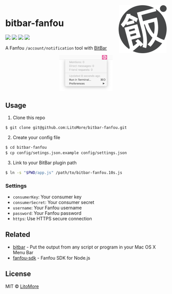 <img src="https://raw.githubusercontent.com/LitoMore/bitbar-fanfou/master/media/icon.svg?sanitize=true" align="right" />

# bitbar-fanfou

[![](https://badges.greenkeeper.io/LitoMore/bitbar-fanfou.svg)](https://greenkeeper.io)
[![](https://img.shields.io/travis/LitoMore/bitbar-fanfou/master.svg)](https://travis-ci.org/LitoMore/bitbar-fanfou)
[![](https://img.shields.io/github/license/LitoMore/bitbar-fanfou.svg)](https://github.com/LitoMore/bitbar-fanfou/blob/master/LICENSE)
[![](https://img.shields.io/badge/code_style-XO-5ed9c7.svg)](https://github.com/xojs/xo)

A Fanfou `/account/notification` tool with [BitBar](https://github.com/matryer/bitbar)

<div align="center"><img width="33%" height="33%" src="https://raw.githubusercontent.com/LitoMore/bitbar-fanfou/master/media/screenshot.png" /></div>

## Usage

1. Clone this repo

```bash
$ git clone git@github.com:LitoMore/bitbar-fanfou.git
```

2. Create your config file

```bash
$ cd bitbar-fanfou
$ cp config/setings.json.example config/settings.json
```

3. Link to your BitBar plugin path

```bash
$ ln -s "$PWD/app.js" /path/to/bitbar-fanfou.10s.js
```

### Settings

- `consumerKey`: Your consumer key
- `consumerSecret`: Your consumer secret
- `username`: Your Fanfou username
- `password`: Your Fanfou password
- `https`: Use HTTPS secure connection

## Related

- [bitbar](https://github.com/matryer/bitbar) - Put the output from any script or program in your Mac OS X Menu Bar
- [fanfou-sdk](https://github.com/LitoMore/fanfou-sdk-node) - Fanfou SDK for Node.js

## License

MIT © [LitoMore](https://github.com/LitoMore)
